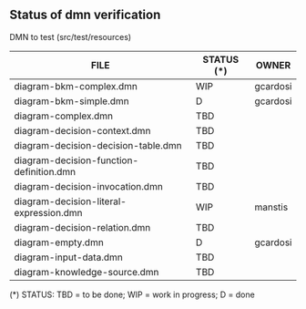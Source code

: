 Status of dmn verification
--------------------------


DMN to test (src/test/resources)

| FILE  | STATUS (*) | OWNER |
|---|---|---|
|diagram-bkm-complex.dmn|WIP|gcardosi|
|diagram-bkm-simple.dmn|D|gcardosi|
|diagram-complex.dmn|TBD| |
|diagram-decision-context.dmn|TBD| |
|diagram-decision-decision-table.dmn|TBD| |
|diagram-decision-function-definition.dmn|TBD| |
|diagram-decision-invocation.dmn|TBD| |
|diagram-decision-literal-expression.dmn|WIP|manstis|
|diagram-decision-relation.dmn|TBD| |
|diagram-empty.dmn|D|gcardosi|
|diagram-input-data.dmn|TBD| |
|diagram-knowledge-source.dmn|TBD| |

(*) STATUS: TBD = to be done; WIP = work in progress; D = done

